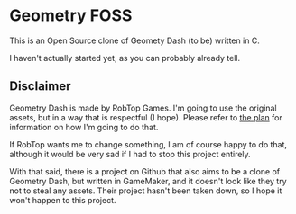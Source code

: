 
# Geometry FOSS

This is an Open Source clone of Geomety Dash (to be) written in C.

I haven't actually started yet, as you can probably already tell.

## Disclaimer

Geometry Dash is made by RobTop Games.
I'm going to use the original assets, but in a way that is respectful (I hope). Please refer to [the plan](THEPLAN.md) for information on how I'm going to do that.

If RobTop wants me to change something, I am of course happy to do that, although it would be very sad if I had to stop this project entirely.

With that said, there is a project on Github that also aims to be a clone of Geometry Dash, but written in GameMaker, and it doesn't look like they try not to steal any assets. Their project hasn't been taken down, so I hope it won't happen to this project.
